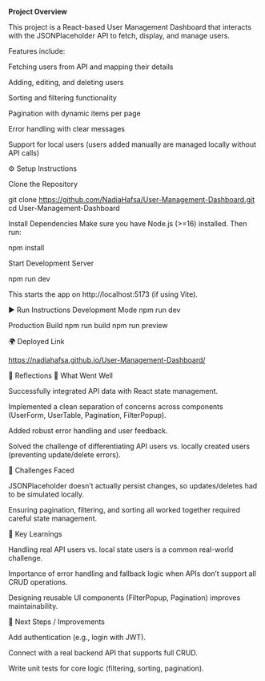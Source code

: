 **Project Overview**

This project is a React-based User Management Dashboard that interacts with the JSONPlaceholder API
 to fetch, display, and manage users.

Features include:

Fetching users from API and mapping their details

Adding, editing, and deleting users

Sorting and filtering functionality

Pagination with dynamic items per page

Error handling with clear messages

Support for local users (users added manually are managed locally without API calls)

⚙️ Setup Instructions

Clone the Repository

git clone https://github.com/NadiaHafsa/User-Management-Dashboard.git
cd User-Management-Dashboard


Install Dependencies
Make sure you have Node.js (>=16) installed. Then run:

npm install


Start Development Server

npm run dev


This starts the app on http://localhost:5173
 (if using Vite).

▶️ Run Instructions
Development Mode
npm run dev

Production Build
npm run build
npm run preview

🌍 Deployed Link

 https://nadiahafsa.github.io/User-Management-Dashboard/



📝 Reflections
🔹 What Went Well

Successfully integrated API data with React state management.

Implemented a clean separation of concerns across components (UserForm, UserTable, Pagination, FilterPopup).

Added robust error handling and user feedback.

Solved the challenge of differentiating API users vs. locally created users (preventing update/delete errors).

🔹 Challenges Faced

JSONPlaceholder doesn’t actually persist changes, so updates/deletes had to be simulated locally.

Ensuring pagination, filtering, and sorting all worked together required careful state management.

🔹 Key Learnings

Handling real API users vs. local state users is a common real-world challenge.

Importance of error handling and fallback logic when APIs don’t support all CRUD operations.

Designing reusable UI components (FilterPopup, Pagination) improves maintainability.

🔹 Next Steps / Improvements

Add authentication (e.g., login with JWT).

Connect with a real backend API that supports full CRUD.

Write unit tests for core logic (filtering, sorting, pagination).

